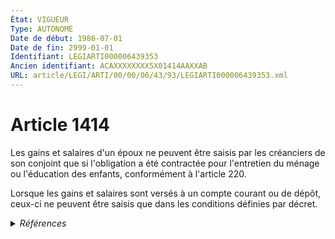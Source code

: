 ```yaml
---
État: VIGUEUR
Type: AUTONOME
Date de début: 1986-07-01
Date de fin: 2999-01-01
Identifiant: LEGIARTI000006439353
Ancien identifiant: ACAXXXXXXXX5X01414AAXXAB
URL: article/LEGI/ARTI/00/00/06/43/93/LEGIARTI000006439353.xml
---
```


<h1>Article 1414</h1>

Les gains et salaires d'un époux ne peuvent être saisis par les créanciers de
son conjoint que si l'obligation a été contractée pour l'entretien du ménage ou
l'éducation des enfants, conformément à l'article 220.<br />

Lorsque les gains et salaires sont versés à un compte courant ou de dépôt,
ceux-ci ne peuvent être saisis que dans les conditions définies par décret.


<details>
  <summary><em>Références</em></summary>

  <h2>Articles faisant référence à l'article</h2>
  
  <ul>
    <li>
      <a href="https://legal.tricoteuses.fr//redirection/LEGIARTI000028748098?vers=git&vers=legifrance">Code civil - article 220 AUTONOME VIGUEUR, en vigueur depuis le 2014-03-19</a> CITATION cible
    </li>
    <li>
      <a href="https://legal.tricoteuses.fr//redirection/LEGIARTI000006422806?vers=git&vers=legifrance">Code civil - article 220 AUTONOME MODIFIE, en vigueur du 1966-02-01 au 1986-07-01</a> CITATION cible
    </li>
    <li>
      <a href="https://legal.tricoteuses.fr//redirection/LEGIARTI000006283918?vers=git&vers=legifrance">Loi n°85-1372 du 23 décembre 1985 RELATIVE A L'EGALITE DES EPOUX DANS LES REGIMES MATRIMONIAUX ET DES PARENTS DANS LA GESTION DES BIENS DES ENFANTS MINEURS - article 11 ENTIEREMENT_MODIF</a> MODIFICATION cible
    </li>
    <li>
      <a href="https://legal.tricoteuses.fr//redirection/LEGIARTI000006283968?vers=git&vers=legifrance">Loi n° 85-1372 du 23 décembre 1985 relative à l'égalité des époux dans les régimes matrimoniaux et des parents dans la gestion des biens des enfants mineurs - article 55 AUTONOME VIGUEUR, en vigueur depuis le 1986-07-01</a> SPEC_APPLI cible
    </li>
    <li>
      <a href="https://legal.tricoteuses.fr//redirection/LEGIARTI000006422807?vers=git&vers=legifrance">Code civil - article 220 AUTONOME MODIFIE, en vigueur du 1986-07-01 au 2014-03-19</a> CITATION cible
    </li>
  </ul>
  
  <h2>Textes faisant référence à l'article</h2>
  
  <ul>
    <li>
      <a href="https://legal.tricoteuses.fr//redirection/JORFTEXT000000503950?vers=git&vers=legifrance">Loi n°65-570 du 13 juillet 1965 PORTANT REFORME DES REGIMES MATRIMONIAUX</a> CODIFICATION cible
    </li>
  </ul>
  
  <h2>Références faites par l'article</h2>
  
  <ul>
    <li>
      1965-07-13 CODIFICATION source <a href="https://legal.tricoteuses.fr//redirection/JORFTEXT000000503950?vers=git&vers=legifrance">Loi n°65-570 du 13 juillet 1965 PORTANT REFORME DES REGIMES MATRIMONIAUX</a>
    </li>
    <li>
      1985-12-23 MODIFICATION source <a href="https://legal.tricoteuses.fr//redirection/LEGIARTI000006283918?vers=git&vers=legifrance">Loi n°85-1372 du 23 décembre 1985 RELATIVE A L'EGALITE DES EPOUX DANS LES REGIMES MATRIMONIAUX ET DES PARENTS DANS LA GESTION DES BIENS DES ENFANTS MINEURS - article 11 ENTIEREMENT_MODIF</a>
    </li>
    <li>
      1985-12-23 SPEC_APPLI source <a href="https://legal.tricoteuses.fr//redirection/LEGIARTI000006283968?vers=git&vers=legifrance">Loi n° 85-1372 du 23 décembre 1985 relative à l'égalité des époux dans les régimes matrimoniaux et des parents dans la gestion des biens des enfants mineurs - article 55 AUTONOME VIGUEUR, en vigueur depuis le 1986-07-01</a>
    </li>
    <li>
      1987-08-05 TXT_SOURCE cible <a href="https://legal.tricoteuses.fr//redirection/LEGITEXT000006066109?vers=git&vers=legifrance">Décret n°87-637 du 5 août 1987 pris pour l'application de l'article 1414 du code civil ABROGE, en vigueur du 1987-08-07 au 1992-08-05</a>
    </li>
    <li>
      1987-08-05 TXT_SOURCE cible <a href="https://legal.tricoteuses.fr//redirection/LEGIARTI000006285201?vers=git&vers=legifrance">Décret n°87-637 du 5 août 1987 pris pour l'application de l'article 1414 du code civil - article 1 AUTONOME ABROGE, en vigueur du 1987-08-07 au 1992-08-05</a>
    </li>
    <li>
      1987-08-05 TXT_SOURCE cible <a href="https://legal.tricoteuses.fr//redirection/LEGIARTI000006285202?vers=git&vers=legifrance">Décret n°87-637 du 5 août 1987 pris pour l'application de l'article 1414 du code civil - article 2 AUTONOME ABROGE, en vigueur du 1987-08-07 au 1992-08-05</a>
    </li>
    <li>
      1987-08-05 TXT_SOURCE cible <a href="https://legal.tricoteuses.fr//redirection/LEGIARTI000006285203?vers=git&vers=legifrance">Décret n°87-637 du 5 août 1987 pris pour l'application de l'article 1414 du code civil - article 3 AUTONOME ABROGE, en vigueur du 1987-08-07 au 1992-08-05</a>
    </li>
    <li>
      1987-08-05 TXT_SOURCE cible <a href="https://legal.tricoteuses.fr//redirection/LEGIARTI000006285204?vers=git&vers=legifrance">Décret n°87-637 du 5 août 1987 pris pour l'application de l'article 1414 du code civil - article 4 AUTONOME ABROGE, en vigueur du 1987-08-07 au 1992-08-05</a>
    </li>
    <li>
      1987-08-05 TXT_SOURCE cible <a href="https://legal.tricoteuses.fr//redirection/LEGIARTI000006285205?vers=git&vers=legifrance">Décret n°87-637 du 5 août 1987 pris pour l'application de l'article 1414 du code civil - article 5 AUTONOME ABROGE, en vigueur du 1987-08-07 au 1992-08-05</a>
    </li>
    <li>
      1987-08-05 TXT_SOURCE cible <a href="https://legal.tricoteuses.fr//redirection/LEGIARTI000006285206?vers=git&vers=legifrance">Décret n°87-637 du 5 août 1987 pris pour l'application de l'article 1414 du code civil - article 6 AUTONOME ABROGE, en vigueur du 1987-08-07 au 1992-08-05</a>
    </li>
    <li>
      1992-07-31 CITATION cible <a href="https://legal.tricoteuses.fr//redirection/LEGIARTI000018845984?vers=git&vers=legifrance">Décret n°92-755 du 31 juillet 1992 instituant de nouvelles règles relatives aux procédures civiles d'exécution pour l'application de la loi n° 91-650 du 9 juillet 1991 portant réforme des procédures civiles d'exécution - article 305 AUTONOME ABROGE, en vigueur du 2008-05-25 au 2012-06-01</a>
    </li>
    <li>
      2999-01-01 CITATION cible <a href="https://legal.tricoteuses.fr//redirection/LEGIARTI000006440416?vers=git&vers=legifrance">Code civil - article 1506 AUTONOME ABROGE, en vigueur du 1966-02-01 au 1986-07-01</a>
    </li>
    <li>
      2999-01-01 CITATION source <a href="https://legal.tricoteuses.fr//redirection/LEGIARTI000006422806?vers=git&vers=legifrance">Code civil - article 220 AUTONOME MODIFIE, en vigueur du 1966-02-01 au 1986-07-01</a>
    </li>
  </ul>
</details>
